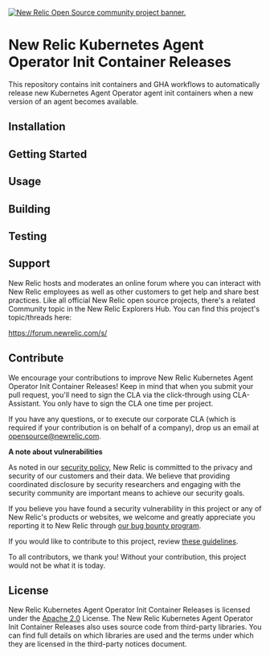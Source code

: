 <a href="https://opensource.newrelic.com/oss-category/#community-project"><picture><source media="(prefers-color-scheme: dark)" srcset="https://github.com/newrelic/opensource-website/raw/main/src/images/categories/dark/Community_Project.png"><source media="(prefers-color-scheme: light)" srcset="https://github.com/newrelic/opensource-website/raw/main/src/images/categories/Community_Project.png"><img alt="New Relic Open Source community project banner." src="https://github.com/newrelic/opensource-website/raw/main/src/images/categories/Community_Project.png"></picture></a>

# New Relic Kubernetes Agent Operator Init Container Releases
This repository contains init containers and GHA workflows to automatically release new Kubernetes Agent Operator agent init containers when a new version of an agent becomes available.

## Installation

## Getting Started

## Usage

## Building

## Testing

## Support

New Relic hosts and moderates an online forum where you can interact with New Relic employees as well as other customers to get help and share best practices. Like all official New Relic open source projects, there's a related Community topic in the New Relic Explorers Hub. You can find this project's topic/threads here:

https://forum.newrelic.com/s/

## Contribute

We encourage your contributions to improve New Relic Kubernetes Agent Operator Init Container Releases! Keep in mind that when you submit your pull request, you'll need to sign the CLA via the click-through using CLA-Assistant. You only have to sign the CLA one time per project.

If you have any questions, or to execute our corporate CLA (which is required if your contribution is on behalf of a company), drop us an email at opensource@newrelic.com.

**A note about vulnerabilities**

As noted in our [security policy](../../security/policy), New Relic is committed to the privacy and security of our customers and their data. We believe that providing coordinated disclosure by security researchers and engaging with the security community are important means to achieve our security goals.

If you believe you have found a security vulnerability in this project or any of New Relic's products or websites, we welcome and greatly appreciate you reporting it to New Relic through [our bug bounty program](https://docs.newrelic.com/docs/security/security-privacy/information-security/report-security-vulnerabilities/).

If you would like to contribute to this project, review [these guidelines](./CONTRIBUTING.md).

To all contributors, we thank you!  Without your contribution, this project would not be what it is today.

## License
New Relic Kubernetes Agent Operator Init Container Releases is licensed under the [Apache 2.0](http://apache.org/licenses/LICENSE-2.0.txt) License.
The New Relic Kubernetes Agent Operator Init Container Releases also uses source code from third-party libraries. You can find full details on which libraries are used and the terms under which they are licensed in the third-party notices document.
